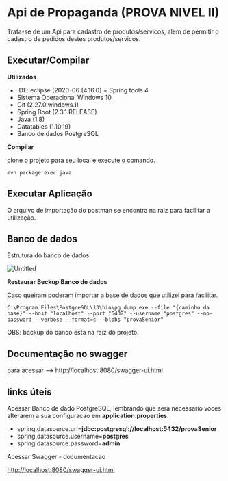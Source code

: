 # Api de Propaganda (PROVA NIVEL II)
Trata-se de um Api para cadastro de produtos/servicos, alem de permitir o cadastro de pedidos destes produtos/servicos.


## Executar/Compilar

**Utilizados**
- IDE: eclipse (2020-06 (4.16.0) + Spring tools 4
- Sistema Operacional Windows 10
- Git (2.27.0.windows.1)
- Spring Boot (2.3.1.RELEASE)
- Java (1.8)
- Datatables (1.10.19)
- Banco de dados PostgreSQL

**Compilar**

clone o projeto para seu local e execute o comando.

```
mvn package exec:java
```
## Executar Aplicação 

O arquivo de importação do postman se encontra na raiz para facilitar a utilização.

## Banco de dados
Estrutura do banco de dados:

![Untitled](https://user-images.githubusercontent.com/34521024/117032576-f7c8a500-acd7-11eb-8404-49d7def750b5.png)


**Restaurar Beckup Banco de dados**

Caso queiram poderam importar a base de dados que utilizei para facilitar.

```
C:\Program Files\PostgreSQL\13\bin\pg_dump.exe --file "{caminho da base}" --host "localhost" --port "5432" --username "postgres" --no-password --verbose --format=c --blobs "provaSenior"
```

OBS: backup do banco esta na raiz do projeto.

## Documentação no swagger

para acessar --> http://localhost:8080/swagger-ui.html

## links úteis
 
 Acessar Banco de dado PostgreSQL, lembrando que sera necessario voces alterarem a sua configuracao em **application.properties**.


- spring.datasource.url=**jdbc:postgresql://localhost:5432/provaSenior**
- spring.datasource.username=**postgres**
- spring.datasource.password=**admin**


Acessar Swagger - documentacao

[http://localhost:8080/swagger-ui.html](http://localhost:8080/swagger-ui.html)
